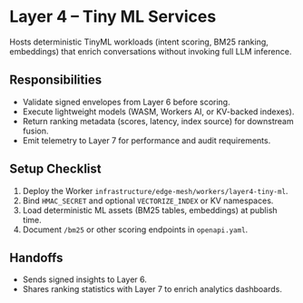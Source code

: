 # Layer 4 – Tiny ML Services

Hosts deterministic TinyML workloads (intent scoring, BM25 ranking, embeddings)
that enrich conversations without invoking full LLM inference.

## Responsibilities
- Validate signed envelopes from Layer 6 before scoring.
- Execute lightweight models (WASM, Workers AI, or KV-backed indexes).
- Return ranking metadata (scores, latency, index source) for downstream fusion.
- Emit telemetry to Layer 7 for performance and audit requirements.

## Setup Checklist
1. Deploy the Worker `infrastructure/edge-mesh/workers/layer4-tiny-ml`.
2. Bind `HMAC_SECRET` and optional `VECTORIZE_INDEX` or KV namespaces.
3. Load deterministic ML assets (BM25 tables, embeddings) at publish time.
4. Document `/bm25` or other scoring endpoints in `openapi.yaml`.

## Handoffs
- Sends signed insights to Layer 6.
- Shares ranking statistics with Layer 7 to enrich analytics dashboards.
